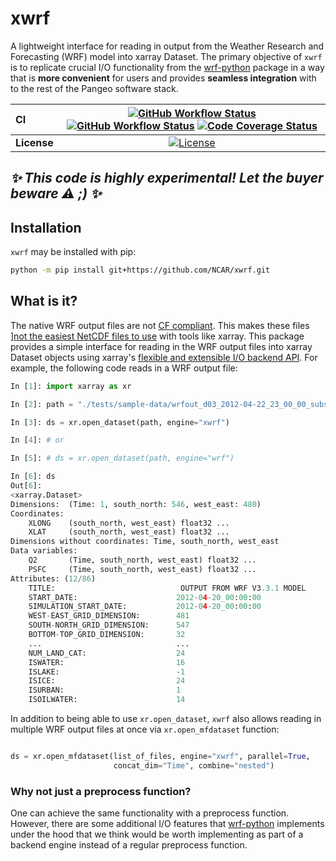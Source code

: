 # xwrf

A lightweight interface for reading in output from the Weather Research and Forecasting (WRF) model into xarray Dataset. The primary objective of `xwrf` is to replicate crucial I/O functionality from the [wrf-python](https://github.com/NCAR/wrf-python) package in a way that is **more convenient** for users and provides **seamless integration** with to the rest of the Pangeo software stack.

| CI          | [![GitHub Workflow Status][github-ci-badge]][github-ci-link] [![GitHub Workflow Status][github-lint-badge]][github-lint-link] [![Code Coverage Status][codecov-badge]][codecov-link] |
| :---------- | :----------------------------------------------------------------------------------------------------------------------------------------------------------------------------------: |
| **License** |                                                                        [![License][license-badge]][repo-link]                                                                        |

## _✨ This code is highly experimental! Let the buyer beware ⚠️ ;) ✨_

## Installation

`xwrf` may be installed with pip:

```bash
python -m pip install git+https://github.com/NCAR/xwrf.git
```

## What is it?

The native WRF output files are not [CF compliant](http://cf-pcmdi.llnl.gov/). This makes these files ][not the easiest NetCDF files to use](<(https://sundowner.colorado.edu/wrfout_to_cf/overview.html#:~:text=http%3A//cf-pcmdi.llnl.gov/)>) with tools like xarray. This package provides a simple interface for reading in the WRF output files into xarray Dataset objects using xarray's [flexible and extensible I/O backend API](https://xarray.pydata.org/en/stable/internals/how-to-add-new-backend.html). For example, the following code reads in a WRF output file:

```python
In [1]: import xarray as xr

In [2]: path = "./tests/sample-data/wrfout_d03_2012-04-22_23_00_00_subset.nc"

In [3]: ds = xr.open_dataset(path, engine="xwrf")

In [4]: # or

In [5]: # ds = xr.open_dataset(path, engine="wrf")

In [6]: ds
Out[6]:
<xarray.Dataset>
Dimensions:  (Time: 1, south_north: 546, west_east: 480)
Coordinates:
    XLONG    (south_north, west_east) float32 ...
    XLAT     (south_north, west_east) float32 ...
Dimensions without coordinates: Time, south_north, west_east
Data variables:
    Q2       (Time, south_north, west_east) float32 ...
    PSFC     (Time, south_north, west_east) float32 ...
Attributes: (12/86)
    TITLE:                            OUTPUT FROM WRF V3.3.1 MODEL
    START_DATE:                      2012-04-20_00:00:00
    SIMULATION_START_DATE:           2012-04-20_00:00:00
    WEST-EAST_GRID_DIMENSION:        481
    SOUTH-NORTH_GRID_DIMENSION:      547
    BOTTOM-TOP_GRID_DIMENSION:       32
    ...                              ...
    NUM_LAND_CAT:                    24
    ISWATER:                         16
    ISLAKE:                          -1
    ISICE:                           24
    ISURBAN:                         1
    ISOILWATER:                      14
```

In addition to being able to use `xr.open_dataset`, `xwrf` also allows reading in multiple WRF output files at once via `xr.open_mfdataset` function:

```python

ds = xr.open_mfdataset(list_of_files, engine="xwrf", parallel=True,
                       concat_dim="Time", combine="nested")
```

### Why not just a preprocess function?

One can achieve the same functionality with a preprocess function. However, there are some additional I/O features that [wrf-python](https://github.com/NCAR/wrf-python) implements under the hood that we think would be worth implementing as part of a backend engine instead of a regular preprocess function.

[github-ci-badge]: https://img.shields.io/github/workflow/status/NCAR/xwrf/CI?label=CI&logo=github&style=for-the-badge
[github-lint-badge]: https://img.shields.io/github/workflow/status/NCAR/xwrf/linting?label=linting&logo=github&style=for-the-badge
[github-ci-link]: https://github.com/NCAR/xwrf/actions?query=workflow%3ACI
[github-lint-link]: https://github.com/NCAR/xwrf/actions?query=workflow%3Alinting
[codecov-badge]: https://img.shields.io/codecov/c/github/NCAR/xwrf.svg?logo=codecov&style=for-the-badge
[codecov-link]: https://codecov.io/gh/NCAR/xwrf
[license-badge]: https://img.shields.io/github/license/NCAR/xwrf?style=for-the-badge
[repo-link]: https://github.com/NCAR/xwrf
